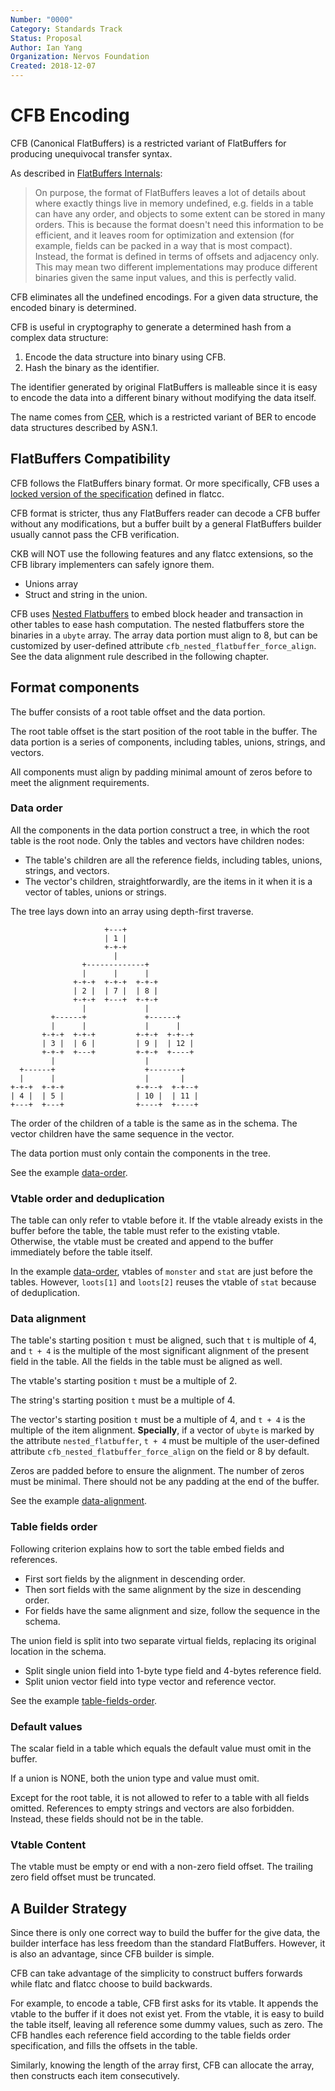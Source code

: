 ```yaml
---
Number: "0000"
Category: Standards Track
Status: Proposal
Author: Ian Yang
Organization: Nervos Foundation
Created: 2018-12-07
---
```


# CFB Encoding

CFB (Canonical FlatBuffers) is a restricted variant of FlatBuffers for producing unequivocal transfer syntax.

As described in [FlatBuffers Internals][flatbuffers-internals]:

[flatbuffers-internals]: https://google.github.io/flatbuffers/flatbuffers_internals.html

> On purpose, the format of FlatBuffers leaves a lot of details about where exactly things live in memory undefined, e.g. fields in a table can have any order, and objects to some extent can be stored in many orders. This is because the format doesn't need this information to be efficient, and it leaves room for optimization and extension (for example, fields can be packed in a way that is most compact). Instead, the format is defined in terms of offsets and adjacency only. This may mean two different implementations may produce different binaries given the same input values, and this is perfectly valid.

CFB eliminates all the undefined encodings. For a given data structure, the encoded binary is determined.

CFB is useful in cryptography to generate a determined hash from a complex data structure:

1.  Encode the data structure into binary using CFB.
2.  Hash the binary as the identifier.

The identifier generated by original FlatBuffers is malleable since it is easy to encode the data into a different binary without modifying the data itself.

The name comes from [CER], which is a restricted variant of BER to encode data structures described by ASN.1.

[cer]: https://en.wikipedia.org/wiki/X.690#CER_encoding

## FlatBuffers Compatibility

CFB follows the FlatBuffers binary format. Or more specifically, CFB uses a [locked version of the specification][flatcc-spec] defined in flatcc.

[flatcc-spec]: https://github.com/nervosnetwork/flatcc/blob/master/doc/binary-format.md

CFB format is stricter, thus any FlatBuffers reader can decode a CFB buffer without any modifications, but a buffer built by a general FlatBuffers builder usually cannot pass the CFB verification.

CKB will NOT use the following features and any flatcc extensions, so the CFB library implementers can safely ignore them.

- Unions array
- Struct and string in the union.

CFB uses [Nested Flatbuffers][nested-flatbuffers] to embed block header and transaction in other tables to ease hash computation. The nested flatbuffers store the binaries in a `ubyte` array. The array data portion must align to 8, but can be customized by user-defined attribute `cfb_nested_flatbuffer_force_align`. See the data alignment rule described in the following chapter.

[nested-flatbuffers]: https://github.com/nervosnetwork/flatcc/blob/master/doc/binary-format.md#nested-flatbuffers

## Format components

The buffer consists of a root table offset and the data portion.

The root table offset is the start position of the root table in the buffer.
The data portion is a series of components, including tables, unions, strings, and vectors.

All components must align by padding minimal amount of zeros before to meet
the alignment requirements.

### Data order

All the components in the data portion construct a tree, in which the root table is the root node. Only the tables and vectors have children nodes:

- The table's children are all the reference fields, including tables, unions, strings, and vectors.
- The vector's children, straightforwardly, are the items in it when it is a vector of tables, unions or strings.

The tree lays down into an array using depth-first traverse.

```text
                     +---+
                     | 1 |
                     +-+-+
                       |
                +-------------+
                |      |      |
              +-+-+  +-+-+  +-+-+
              | 2 |  | 7 |  | 8 |
              +-+-+  +---+  +-+-+
                |             |
         +------+             +------+
         |      |             |      |
       +-+-+  +-+-+         +-+-+  +-+--+
       | 3 |  | 6 |         | 9 |  | 12 |
       +-+-+  +---+         +-+-+  +----+
         |                    |
  +------+                    +-------+
  |      |                    |       |
+-+-+  +-+-+                +-+--+  +-+--+
| 4 |  | 5 |                | 10 |  | 11 |
+---+  +---+                +----+  +----+
```

The order of the children of a table is the same as in the schema. The vector children have the same sequence in the vector.

The data portion must only contain the components in the tree.

See the example [data-order].

[data-order]: examples/data-order.md

### Vtable order and deduplication

The table can only refer to vtable before it. If the vtable already
exists in the buffer before the table, the table must refer to the existing
vtable. Otherwise, the vtable must be created and append to the buffer immediately before the table itself.

In the example [data-order], vtables of `monster` and `stat` are just
before the tables. However, `loots[1]` and `loots[2]` reuses the
vtable of `stat` because of deduplication.

### Data alignment

The table's starting position `t` must be aligned, such that `t` is multiple of 4, and `t + 4` is the multiple of the most significant alignment of the present field in the table. All the fields in the table must be aligned as well.

The vtable's starting position `t` must be a multiple of 2.

The string's starting position `t` must be a multiple of 4.

The vector's starting position `t` must be a multiple of 4, and `t + 4` is the multiple of the item alignment. **Specially**, if a vector of `ubyte` is marked by the attribute `nested_flatbuffer`, `t + 4` must be multiple of the user-defined attribute `cfb_nested_flatbuffer_force_align` on the field or 8 by default.

Zeros are padded before to ensure the alignment. The number of zeros must be minimal. There should not be any padding at the end of the buffer.

See the example [data-alignment].

[data-alignment]: examples/data-alignment.md

### Table fields order

Following criterion explains how to sort the table embed fields and references.

- First sort fields by the alignment in descending order.
- Then sort fields with the same alignment by the size in descending order.
- For fields have the same alignment and size, follow the sequence in the schema.

The union field is split into two separate virtual fields, replacing its original location in the schema.

- Split single union field into 1-byte type field and 4-bytes reference field.
- Split union vector field into type vector and reference vector.

See the example [table-fields-order].

[table-fields-order]: examples/table-fields-order.md

### Default values

The scalar field in a table which equals the default value must omit in the buffer.

If a union is NONE, both the union type and value must omit.

Except for the root table, it is not allowed to refer to a table with all fields omitted. References to empty strings and vectors are also forbidden. Instead, these fields should not be in the table.

### Vtable Content

The vtable must be empty or end with a non-zero field offset. The trailing
zero field offset must be truncated.

## A Builder Strategy

Since there is only one correct way to build the buffer for the give data, the builder interface has less freedom than the standard FlatBuffers. However, it is also an advantage, since CFB builder is simple.

CFB can take advantage of the simplicity to construct buffers forwards while flatc and flatcc choose to build backwards.

For example, to encode a table, CFB first asks for its vtable. It appends the
vtable to the buffer if it does not exist yet. From the vtable, it is easy to
build the table itself, leaving all reference some dummy values, such as zero.
The CFB handles each reference field according to the table fields order
specification, and fills the offsets in the table.

Similarly, knowing the length of the array first, CFB can allocate the array, then constructs each item consecutively.
